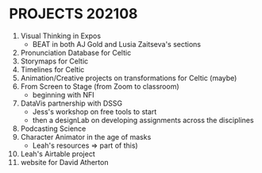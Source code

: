 # PROJECTS 202108


1. Visual Thinking in Expos
    - BEAT in both AJ Gold and Lusia Zaitseva's sections
2. Pronunciation Database for Celtic
3. Storymaps for Celtic
4. Timelines for Celtic
5. Animation/Creative projects on transformations for Celtic (maybe)
6. From Screen to Stage (from Zoom to classroom)
    - beginning with NFI
7. DataVis partnership with DSSG
    - Jess's workshop on free tools to start
    - then a designLab on developing assignments across the disciplines
8. Podcasting Science
9. Character Animator in the age of masks 
    - Leah's resources => part of this)
10. Leah's Airtable project
11. website for David Atherton





